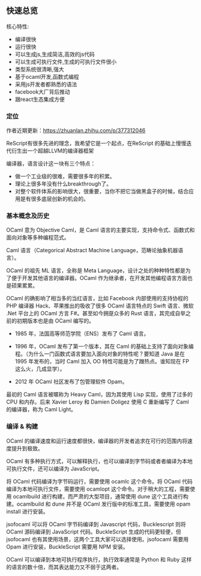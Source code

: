 ## 快速总览

核心特性:

- 编译很快
- 运行很快
- 可以生成js,生成简洁,高效的js代码
- 可以生成可执行文件,生成的可执行文件很小
- 类型系统很清晰,强大
- 基于ocaml开发,函数式编程
- 采用js开发者都熟悉的语法
- facebook大厂背后推动
- 跟react生态集成方便

### 定位

作者近期更新：https://zhuanlan.zhihu.com/p/377312046

ReScript有很多先进的理念，我希望它是一个起点，在ReScript 的基础上慢慢迭代衍生出一个超越LLVM的编译器框架

编译器，语言设计这一块有三个特点：

- 做一个工业级的很难，需要很多年的积累。
- 理论上很多年没有什么breakthrough了。
- 对整个软件体系的影响很大，很重要，当你不把它当做黑盒子的时候，结合应用是有很多底层创新的机会的。

### 基本概念及历史

OCaml 意为 Objective Caml，是 Caml 语言的主要实现，支持命令式、函数式和面向对象等多种编程范式。

 Caml 语言（Categorical Abstract Machine Language，范畴论抽象机器语言）。

OCaml 的祖先 ML 语言，全称是 Meta Language，设计之处的种种特性都是为了便于开发其他语言的编译器。OCaml 作为继承者，在开发其他编程语言方面也是硕果累累。

OCaml 的确影响了相当多的当红语言，比如 Facebook 内部使用的支持协程的 PHP 编译器 Hack、苹果推出的吸收了很多 OCaml 语言特点的 Swift 语言、微软 .Net 平台上的 OCaml 方言 F#。甚至如今拥趸众多的 Rust 语言，其完成自举之前的初期版本也是由 OCaml 编写的。

- 1985 年，法国高等师范学院（ENS）发布了 Caml 语言。

- 1996 年，OCaml 发布了第一个版本，其在 Caml 的基础上支持了面向对象编程。（为什么一门函数式语言要加入面向对象的特性呢？要知道 Java 是在 1995 年发布的，当时 Caml 加入 OO 特性可能是为了蹭热点。谁知现在 FP 这么火，几成显学）。

- 2012 年 OCaml 社区发布了包管理软件 Opam。

最初的 Caml 语言被暱称为 Heavy Caml，因为其使用 Lisp 实现，使用了过多的 CPU 和内存。后来 Xavier Leroy 和 Damien Doligez 使用 C 重新编写了 Caml 的编译器，称为 Caml Light。

### 编译 & 构建

OCaml 的编译速度和运行速度都很快，编译器的开发者追求在可行的范围内将速度提升到极致。

OCaml 有多种执行方式，可以解释执行，也可以编译到字节码或者者编译为本地可执行文件，还可以编译为 JavaScript。

将 OCaml 代码编译为字节码运行，需要使用 ocamlc 这个命令。将 OCaml 代码编译为本地可执行文件，需要使用 ocamlopt 这个命令。对于稍大的工程，需要使用 ocamlbuild 进行构建，而严肃的大型项目，通常使用 dune 这个工具进行构建。ocamlbuild 和 dune 并不是 OCaml 发行版中的标准工具，需要使用 opam install 进行安装。

jsofocaml 可以将 OCaml 字节码编译到 Javascript 代码，Bucklescript 则将 OCaml 源码编译到 JavaScript 代码。BuckleScript 生成的代码更轻便，但 jsofocaml 也有其使用场景，这两个工具大家可以选择使用。jsofocaml 需要用 Opam 进行安装，BuckleScript 需要用 NPM 安装。

OCaml 可以编译到本地可执行程序执行，执行效率通常是 Python 和 Ruby 这样的语言的数十倍，而其表达能力又不弱于这两者。
